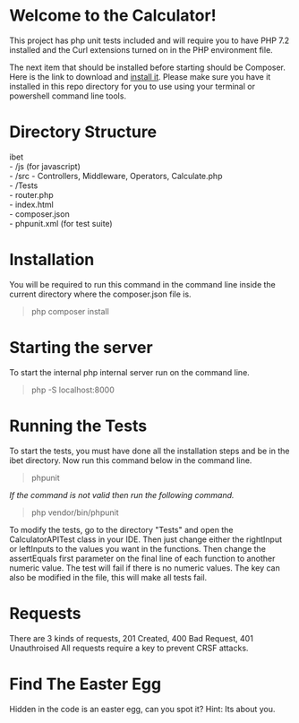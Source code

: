 ﻿# Welcome to the Calculator!

This project has php unit tests included and will require you to have PHP 7.2 installed and the Curl extensions turned on in the PHP environment file.

The next item that should be installed before starting should be Composer.
Here is the link to download and [install it](https://getcomposer.org/download/).
Please make sure you have it installed in this repo directory for you to use using your terminal or powershell command line tools.

# Directory Structure

ibet <br>
	- /js (for javascript)<br>
	- /src	- Controllers, Middleware, Operators, Calculate.php<br>
	- /Tests<br>
	- router.php<br>
	- index.html<br>
	- composer.json<br>
	- phpunit.xml (for test suite)<br>

# Installation
You will be required to run this command in the command line inside the current directory where the composer.json file is.

> php composer install

# Starting the server
To start the internal php internal server run on the command line.

>  php -S localhost:8000

# Running the Tests
To start the tests, you must have done all the installation steps and be in the ibet directory.
 Now run this command below in the command line.

>  phpunit

*If the command is not valid then run the following command.*

>  php vendor/bin/phpunit

To modify the tests, go to the directory "Tests" and open the CalculatorAPITest class in your IDE.
Then just change either the rightInput or leftInputs to the values you want in the functions.
Then change the assertEquals first parameter on the final line of each function to another numeric value.
The test will fail if there is no numeric values.
The key can also be modified in the file, this will make all tests fail.

# Requests
There are 3 kinds of requests, 201 Created, 400 Bad Request, 401 Unauthroised
All requests require a key to prevent CRSF attacks.

# Find The Easter Egg
Hidden in the code is an easter egg, can you spot it?
Hint: Its about you.
